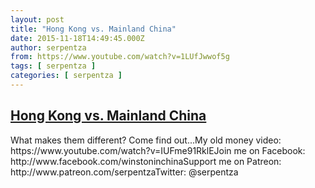 ```yaml
---
layout: post
title: "Hong Kong vs. Mainland China"
date: 2015-11-18T14:49:45.000Z
author: serpentza
from: https://www.youtube.com/watch?v=1LUfJwwof5g
tags: [ serpentza ]
categories: [ serpentza ]
---
```

<!--1447858185000-->
[Hong Kong vs. Mainland China](https://www.youtube.com/watch?v=1LUfJwwof5g)
------

<div>
What makes them different? Come find out...My old money video: https://www.youtube.com/watch?v=IUFme91RklEJoin me on Facebook: http://www.facebook.com/winstoninchinaSupport me on Patreon: http://www.patreon.com/serpentzaTwitter: @serpentza
</div>
